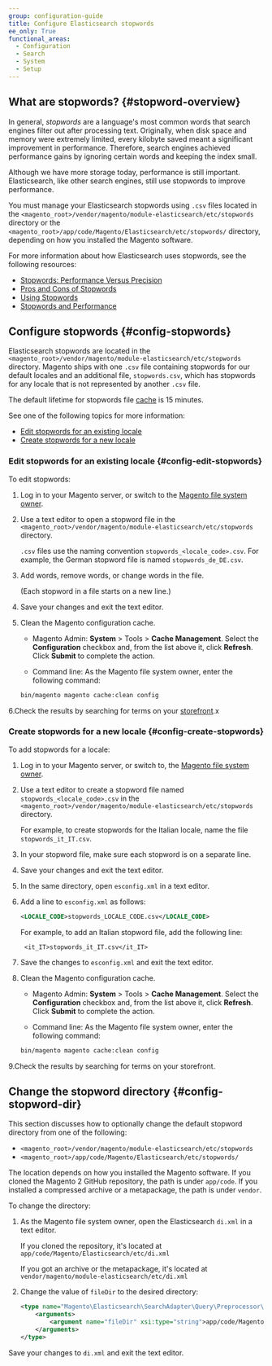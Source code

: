```yaml
---
group: configuration-guide
title: Configure Elasticsearch stopwords
ee_only: True
functional_areas:
  - Configuration
  - Search
  - System
  - Setup
---
```


## What are stopwords? {#stopword-overview}

In general, *stopwords* are a language's most common words that search engines filter out after processing text. Originally, when disk space and memory were extremely limited, every kilobyte saved meant a significant improvement in performance. Therefore, search engines achieved performance gains by ignoring certain words and keeping the index small.

Although we have more storage today, performance is still important. Elasticsearch, like other search engines, still use stopwords to improve performance.

You must manage your Elasticsearch stopwords using `.csv` files located in the `<magento_root>/vendor/magento/module-elasticsearch/etc/stopwords` directory or the `<magento_root>/app/code/Magento/Elasticsearch/etc/stopwords/` directory, depending on how you installed the Magento software.

For more information about how Elasticsearch uses stopwords, see the following resources:

* [Stopwords: Performance Versus Precision](https://www.elastic.co/guide/en/elasticsearch/guide/current/stopwords.html)
* [Pros and Cons of Stopwords](https://www.elastic.co/guide/en/elasticsearch/guide/current/pros-cons-stopwords.html)
* [Using Stopwords](https://www.elastic.co/guide/en/elasticsearch/guide/current/using-stopwords.html)
* [Stopwords and Performance](https://www.elastic.co/guide/en/elasticsearch/guide/current/stopwords-performance.html)

## Configure stopwords {#config-stopwords}

Elasticsearch stopwords are located in the `<magento_root>/vendor/magento/module-elasticsearch/etc/stopwords` directory. Magento ships with one `.csv` file containing stopwords for our default locales and an additional file, `stopwords.csv`, which has stopwords for any locale that is not represented by another `.csv` file.

The default lifetime for stopwords file [cache](https://glossary.magento.com/cache) is 15 minutes.

See one of the following topics for more information:

* [Edit stopwords for an existing locale](#config-edit-stopwords)
* [Create stopwords for a new locale](#config-create-stopwords)

### Edit stopwords for an existing locale {#config-edit-stopwords}

To edit stopwords:

1. Log in to your Magento server, or switch to the [Magento file system owner]({{page.baseurl}}/install-gde/prereq/file-sys-perms-over.html#magento-file-system-owner).
2. Use a text editor to open a stopword file in the `<magento_root>/vendor/magento/module-elasticsearch/etc/stopwords` directory.

   `.csv` files use the naming convention `stopwords_<locale_code>.csv`. For example, the German stopword file is named `stopwords_de_DE.csv`.
3. Add words, remove words, or change words in the file.

   (Each stopword in a file starts on a new line.)
4. Save your changes and exit the text editor.
5. Clean the Magento configuration cache.

   * Magento Admin: **System** > Tools > **Cache Management**. Select the **Configuration** checkbox and, from the list above it, click **Refresh**. Click **Submit** to complete the action.

   * Command line: As the Magento file system owner, enter the following command:

   ```bash
   bin/magento magento cache:clean config
   ```
	   
6.Check the results by searching for terms on your [storefront](https://glossary.magento.com/storefront).x

### Create stopwords for a new locale {#config-create-stopwords}

To add stopwords for a locale:

1. Log in to your Magento server, or switch to, the [Magento file system owner]({{page.baseurl}}/install-gde/prereq/file-sys-perms-over.html#magento-file-system-owner).
2. Use a text editor to create a stopword file named `stopwords_<locale_code>.csv` in the `<magento_root>/vendor/magento/module-elasticsearch/etc/stopwords` directory.

	For example, to create stopwords for the Italian locale, name the file `stopwords_it_IT.csv`.

3. In your stopword file, make sure each stopword is on a separate line.
4. Save your changes and exit the text editor.
5. In the same directory, open `esconfig.xml` in a text editor.
6. Add a line to `esconfig.xml` as follows:

   ```xml
   <LOCALE_CODE>stopwords_LOCALE_CODE.csv</LOCALE_CODE>
   ```

    For example, to add an Italian stopword file, add the following line:

	    <it_IT>stopwords_it_IT.csv</it_IT>
7. Save the changes to `esconfig.xml` and exit the text editor.
8. Clean the Magento configuration cache.

	* Magento Admin: **System** > Tools > **Cache Management**. Select the **Configuration** checkbox and, from the list above it, click **Refresh**. Click **Submit** to complete the action.

	* Command line: As the Magento file system owner, enter the following command:

	```bash
	bin/magento magento cache:clean config
	```
	
9.Check the results by searching for terms on your storefront.

## Change the stopword directory {#config-stopword-dir}

This section discusses how to optionally change the default stopword directory from one of the following:

* `<magento_root>/vendor/magento/module-elasticsearch/etc/stopwords`
* `<magento_root>/app/code/Magento/Elasticsearch/etc/stopwords/`

The location depends on how you installed the Magento software. If you cloned the Magento 2 GitHub repository, the path is under `app/code`. If you installed a compressed archive or a metapackage, the path is under `vendor`.

To change the directory:

1. As the Magento file system owner, open the Elasticsearch `di.xml` in a text editor.

   If you cloned the repository, it's located at `app/code/Magento/Elasticsearch/etc/di.xml`

   If you got an archive or the metapackage, it's located at `vendor/magento/module-elasticsearch/etc/di.xml`

2. Change the value of `fileDir` to the desired directory:

    ```xml
    <type name="Magento\Elasticsearch\SearchAdapter\Query\Preprocessor\Stopwords">
        <arguments>
            <argument name="fileDir" xsi:type="string">app/code/Magento/Elasticsearch/etc/stopwords</argument>
        </arguments>
    </type>
    ```

Save your changes to `di.xml` and exit the text editor.
